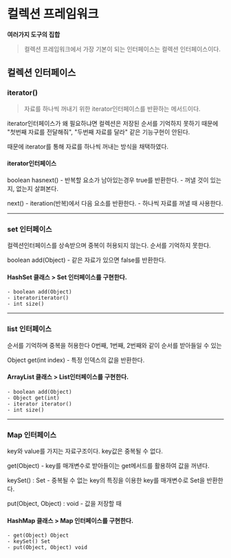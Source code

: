 # 컬렉션 프레임워크

**여러가지 도구의 집합**

> 컬렉션 프레임워크에서 가장 기본이 되는 인터페이스는 컬렉션 인터페이스이다.

## 컬렉션 인터페이스

### iterator()

> 자료를 하나씩 꺼내기 위한 iterator인터페이스를 반환하는 메서드이다.

iterator인터페이스가 왜 필요하냐면 
컬렉션은 저장된 순서를 기억하지 못하기 때문에
"첫번째 자료를 전달해줘", "두번째 자료를 달라" 같은 기능구현이 안된다.

때문에 iterator를 통해 자료를 하나씩 꺼내는 방식을 채택하였다.

#### iterator인터페이스

boolean hasnext()
	- 반복할 요소가 남아있는경우 true를 반환한다.
		- 꺼낼 것이 있는지, 없는지 살펴본다.

next()
	- iteration(반복)에서 다음 요소를 반환한다.
		- 하나씩 자료를 꺼낼 때 사용한다.

---

### set 인터페이스
컬렉션인터페이스를 상속받으며
중복이 허용되지 않는다.
순서를 기억하지 못한다.

boolean add(Object) 
	- 같은 자료가 있으면 false를 반환한다.

#### HashSet 클래스 > Set 인터페이스를 구현한다.
	- boolean add(Object)
	- iteratoriterator()
	- int size()

---

### list 인터페이스
순서를 기억하며 중복을 허용한다
0번째, 1번째, 2번째와 같이 순서를 받아들일 수 있는


Object get(int index) 
	- 특정 인덱스의 값을 반환한다.

#### ArrayList 클래스 > List인터페이스를 구현한다.
	- boolean add(Object) 
	- Object get(int) 
	- iterator iterator() 
	- int size() 

---

### Map 인터페이스
key와 value를 가지는 자료구조이다.
key값은 중복될 수 없다.


get(Object)
	- key를 매개변수로 받아들이는 get메서드를 활용하여 값을 꺼낸다.
	
keySet() : Set
	- 중복될 수 없는 key의 특징을 이용한 key를 매개변수로 Set을 반환한다.

put(Object, Object) : void 
	- 값을 저장할 때
	
	
#### HashMap 클래스 > Map 인터페이스를 구현한다.

	- get(Object) Object
	- keySet() Set
	- put(Object, Object) void